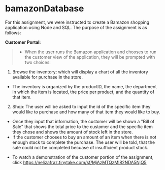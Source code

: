 # bamazonDatabase

For this assignment, we were instructed to create a Bamazon shopping application using Node and SQL. The purpose of the assignment is as follows:

**Customer Portal:**
> * When the user runs the Bamazon application and chooses to run the customer view of the application, they will be prompted with two choices:
1. Browse the inventory: which will display a chart of all the inventory available for purchase in the store. 
- The inventory is organized by the productID, the name, the department in which the item is located, the price per product, and the quantity of that item.
2. Shop: The user will be asked to input the id of the specific item they would like to purchase and how many of that item they would like to buy.
- Once they input that information, the customer will be shown a "Bill of Sale" that shows the total price to the customer and the specific item they chose and shows the amount of stock left in the store. 
- If the customer chooses to buy an amount of an item when there is not enough stock to complete the purchase. The user will be told, that the sale could not be completed becuase of insufficient product stock. 

* To watch a demonstration of the customer portion of the assignment, click https://nelizafraz.tinytake.com/sf/MjAzMTQzMl82NDA5NjQ5
   

